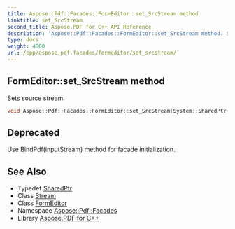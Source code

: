 ```yaml
---
title: Aspose::Pdf::Facades::FormEditor::set_SrcStream method
linktitle: set_SrcStream
second_title: Aspose.PDF for C++ API Reference
description: 'Aspose::Pdf::Facades::FormEditor::set_SrcStream method. Sets source stream in C++.'
type: docs
weight: 4800
url: /cpp/aspose.pdf.facades/formeditor/set_srcstream/
---
```

## FormEditor::set_SrcStream method


Sets source stream.

```cpp
void Aspose::Pdf::Facades::FormEditor::set_SrcStream(System::SharedPtr<System::IO::Stream> value)
```


## Deprecated
Use BindPdf(inputStream) method for facade initialization. 

## See Also

* Typedef [SharedPtr](../../../system/sharedptr/)
* Class [Stream](../../../system.io/stream/)
* Class [FormEditor](../)
* Namespace [Aspose::Pdf::Facades](../../)
* Library [Aspose.PDF for C++](../../../)
